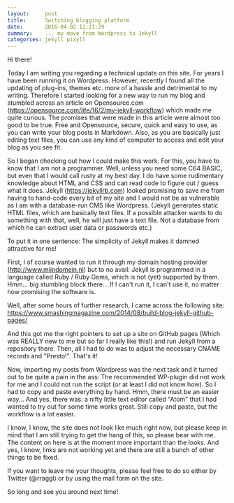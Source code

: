 ```yaml
---
layout:     post
title:      Switching blogging platform
date:       2016-04-02 11:21:29
summary:    ... my move from Wordpress to Jekyll
categories: jekyll pixyll
---
```


Hi there!

Today I am writing you regarding a technical update on this site. For years I have been running it
on Wordpress. However, recently I found all the updating of plug-ins, themes etc. more of a hassle
and detrimental to my writing. Therefore I started looking for a new way to run my blog and stumbled
across an article on Opensource.com (https://opensource.com/life/16/2/my-jekyll-workflow) which made
me quite curious. The promises that were made in this article were almost too good to be true. Free and Opensource, secure, quick and easy to use, as you can write your blog posts in Markdown. Also, as you are basically just editing text files, you can use any kind of computer to access and edit your blog as you see fit.

So I began checking out how I could make this work. For this, you have to know that I am not a programmer.
Well, unless you need some C64 BASIC, but even that I would call rusty at my best day.
I do have some rudimentary knowledge about HTML and CSS and can read code to figure out / guess what
it does. Jekyll (https://jekyllrb.com) looked promising to save me from having to hand-code every bit of my site and I would not be as vulnerable as I am with a database-run CMS like Wordpress. (Jekyll generates static HTML files, which are basically text files. If a possible attacker wants to do something with that, well, he will just have a text file. Not a database from which he can extract user data or passwords etc.)

To put it in one sentence: The simplicity of Jekyll makes it damned attractive for me!

First, I of course wanted to run it through my domain hosting provider (http://www.mijndomein.nl) but to no avail: Jekyll is programmed in a language called Ruby / Ruby Gems, which is not (yet) supported by them. Hmm... big stumbling block there... If I can't run it, I can't use it, no matter how promising the software is.

Well, after some hours of further research, I came across the following site: https://www.smashingmagazine.com/2014/08/build-blog-jekyll-github-pages/

And this got me the right pointers to set up a site on GitHub pages (Which was REALLY new to me but so far I really like this!) and run Jekyll from a repository there. Then, all I had to do was to adjust the necessary CNAME records and "Presto!". That's it!

Now, importing my posts from Wordpress was the next task and it turned out to be quite a pain in the ass: The recommended WP-plugin did not work for me and I could not run the script (or at least I did not know how). So I had to copy and paste everything by hand. Hmm, there must be an easier way... And yes, there was: a nifty little text editor called "Atom" that I had wanted to try out for some time works great. Still copy and paste, but the workflow is a lot easier.

I know, I know, the site does not look like much right now, but please keep in mind that I am still trying to get the hang of this, so please bear with me. The content on here is at the moment more important than the looks. And yes, I know, links are not working yet and there are still a bunch of other things to be fixed.

If you want to leave me your thoughts, please feel free to do so either by Twitter (@rraggl) or by using the mail form on the site.

So long and see you around next time!
